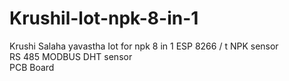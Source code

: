 # Krushil-lot-npk-8-in-1
Krushi Salaha yavastha Iot for npk 8 in 1
ESP 8266 	/ t
NPK sensor 	 
RS 485 MODBUS 
DHT sensor 	 
PCB Board 	

